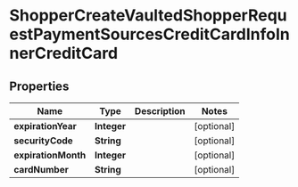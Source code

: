

# ShopperCreateVaultedShopperRequestPaymentSourcesCreditCardInfoInnerCreditCard


## Properties

| Name | Type | Description | Notes |
|------------ | ------------- | ------------- | -------------|
|**expirationYear** | **Integer** |  |  [optional] |
|**securityCode** | **String** |  |  [optional] |
|**expirationMonth** | **Integer** |  |  [optional] |
|**cardNumber** | **String** |  |  [optional] |



